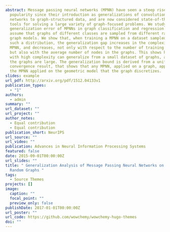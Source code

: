 ```yaml
---
abstract: Message passing neural networks (MPNN) have seen a steep rise in
  popularity since their introduction as generalizations of convolutional neural
  networks to graph-structured data, and are now considered state-of-the-art
  tools for solving a large variety of graph-focused problems. We study the
  generalization error of MPNNs in graph classification and regression. We
  assume that graphs of different classes are sampled from different random
  graph models. We show that, when training a MPNN on a dataset sampled from
  such a distribution, the generalization gap increases in the complexity of the
  MPNN, and decreases, not only with respect to the number of training samples,
  but also with the average number of nodes in the graphs. This shows how a MPNN
  with high complexity can generalize from a small dataset of graphs, as long as
  the graphs are large. The generalization bound is derived from a uniform
  convergence result, that shows that any MPNN, applied on a graph, approximates
  the MPNN applied on the geometric model that the graph discretizes.
slides: example
url_pdf: http://arxiv.org/pdf/1512.04133v1
publication_types:
  - "1"
authors:
  - admin
summary: ""
url_dataset: ""
url_project: ""
author_notes:
  - Equal contribution
  - Equal contribution
publication_short: NeurIPS
url_source: ""
url_video: ""
publication: Advances in Neural Information Processing Systems
featured: false
date: 2015-09-01T00:00:00Z
url_slides: ""
title: " Generalization Analysis of Message Passing Neural Networks on Large
  Random Graphs "
tags:
  - Source Themes
projects: []
image:
  caption: ""
  focal_point: ""
  preview_only: false
publishDate: 2017-01-01T00:00:00Z
url_poster: ""
url_code: https://github.com/wowchemy/wowchemy-hugo-themes
doi: ""
---
```

